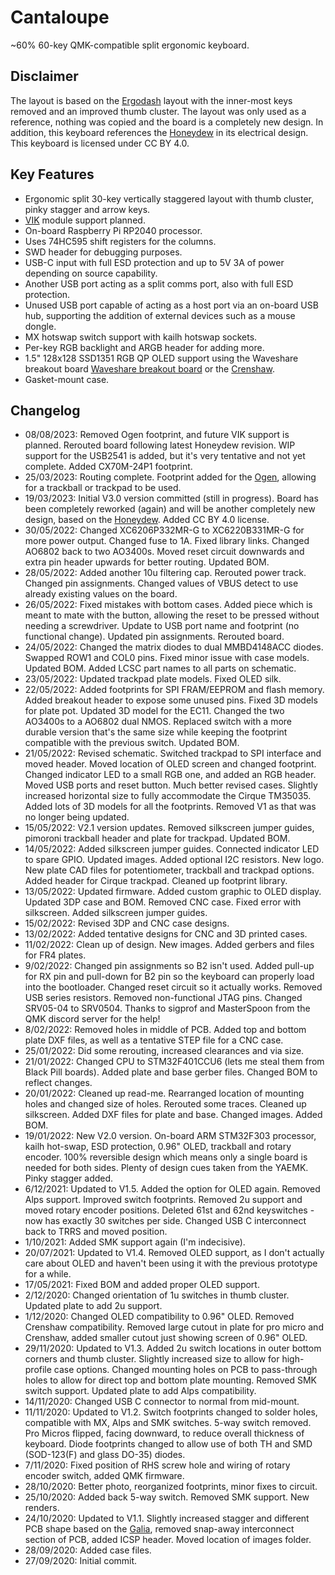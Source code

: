 # Cantaloupe
~60% 60-key QMK-compatible split ergonomic keyboard.

## Disclaimer
The layout is based on the [Ergodash](https://github.com/omkbd/ErgoDash) layout with the inner-most keys removed and an improved thumb cluster. The layout was only used as a reference, nothing was copied and the board is a completely new design. In addition, this keyboard references the [Honeydew](https://github.com/Ariamelon/Honeydew/) in its electrical design. This keyboard is licensed under CC BY 4.0.

## Key Features
* Ergonomic split 30-key vertically staggered layout with thumb cluster, pinky stagger and arrow keys.
* [VIK](https://github.com/sadekbaroudi/vik) module support planned.
* On-board Raspberry Pi RP2040 processor.
* Uses 74HC595 shift registers for the columns.
* SWD header for debugging purposes.
* USB-C input with full ESD protection and up to 5V 3A of power depending on source capability.
* Another USB port acting as a split comms port, also with full ESD protection.
* Unused USB port capable of acting as a host port via an on-board USB hub, supporting the addition of external devices such as a mouse dongle.
* MX hotswap switch support with kailh hotswap sockets.
* Per-key RGB backlight and ARGB header for adding more.
* 1.5" 128x128 SSD1351 RGB QP OLED support using the Waveshare breakout board [Waveshare breakout board](https://www.waveshare.com/wiki/1.5inch_RGB_OLED_Module) or the [Crenshaw](https://github.com/Ariamelon/Crenshaw).
* Gasket-mount case.

## Changelog
* 08/08/2023: Removed Ogen footprint, and future VIK support is planned. Rerouted board following latest Honeydew revision. WIP support for the USB2541 is added, but it's very tentative and not yet complete. Added CX70M-24P1 footprint.
* 25/03/2023: Routing complete. Footprint added for the [Ogen](https://github.com/Ariamelon/Ogen/), allowing for a trackball or trackpad to be used.
* 19/03/2023: Initial V3.0 version committed (still in progress). Board has been completely reworked (again) and will be another completely new design, based on the [Honeydew](https://github.com/Ariamelon/Honeydew/). Added CC BY 4.0 license.
* 30/05/2022: Changed XC6206P332MR-G to XC6220B331MR-G for more power output. Changed fuse to 1A. Fixed library links. Changed AO6802 back to two AO3400s. Moved reset circuit downwards and extra pin header upwards for better routing. Updated BOM.
* 28/05/2022: Added another 10u filtering cap. Rerouted power track. Changed pin assignments. Changed values of VBUS detect to use already existing values on the board.
* 26/05/2022: Fixed mistakes with bottom cases. Added piece which is meant to mate with the button, allowing the reset to be pressed without needing a screwdriver. Update to USB port name and footprint (no functional change). Updated pin assignments. Rerouted board.
* 24/05/2022: Changed the matrix diodes to dual MMBD4148ACC diodes. Swapped ROW1 and COL0 pins. Fixed minor issue with case models. Updated BOM. Added LCSC part names to all parts on schematic.
* 23/05/2022: Updated trackpad plate models. Fixed OLED silk. 
* 22/05/2022: Added footprints for SPI FRAM/EEPROM and flash memory. Added breakout header to expose some unused pins. Fixed 3D models for plate pot. Updated 3D model for the EC11. Changed the two AO3400s to a AO6802 dual NMOS. Replaced switch with a more durable version that's the same size while keeping the footprint compatible with the previous switch. Updated BOM.
* 21/05/2022: Revised schematic. Switched trackpad to SPI interface and moved header. Moved location of OLED screen and changed footprint. Changed indicator LED to a small RGB one, and added an RGB header. Moved USB ports and reset button. Much better revised cases. Slightly increased horizontal size to fully accommodate the Cirque TM35035. Added lots of 3D models for all the footprints. Removed V1 as that was no longer being updated.
* 15/05/2022: V2.1 version updates. Removed silkscreen jumper guides, pimoroni trackball header and plate for trackpad. Updated BOM.
* 14/05/2022: Added silkscreen jumper guides. Connected indicator LED to spare GPIO. Updated images. Added optional I2C resistors. New logo. New plate CAD files for potentiometer, trackball and trackpad options. Added header for Cirque trackpad. Cleaned up footprint library.
* 13/05/2022: Updated firmware. Added custom graphic to OLED display. Updated 3DP case and BOM. Removed CNC case. Fixed error with silkscreen. Added silkscreen jumper guides.
* 15/02/2022: Revised 3DP and CNC case designs.
* 13/02/2022: Added tentative designs for CNC and 3D printed cases. 
* 11/02/2022: Clean up of design. New images. Added gerbers and files for FR4 plates.
* 9/02/2022: Changed pin assignments so B2 isn't used. Added pull-up for RX pin and pull-down for B2 pin so the keyboard can properly load into the bootloader. Changed reset circuit so it actually works. Removed USB series resistors. Removed non-functional JTAG pins. Changed SRV05-04 to SRV0504. Thanks to sigprof and MasterSpoon from the QMK discord server for the help!
* 8/02/2022: Removed holes in middle of PCB. Added top and bottom plate DXF files, as well as a tentative STEP file for a CNC case. 
* 25/01/2022: Did some rerouting, increased clearances and via size.
* 21/01/2022: Changed CPU to STM32F401CCU6 (lets me steal them from Black Pill boards). Added plate and base gerber files. Changed BOM to reflect changes.
* 20/01/2022: Cleaned up read-me. Rearranged location of mounting holes and changed size of holes. Rerouted some traces. Cleaned up silkscreen. Added DXF files for plate and base. Changed images. Added BOM.
* 19/01/2022: New V2.0 version. On-board ARM STM32F303 processor, kailh hot-swap, ESD protection, 0.96" OLED, trackball and rotary encoder. 100% reversible design which means only a single board is needed for both sides. Plenty of design cues taken from the YAEMK. Pinky stagger added.
* 6/12/2021: Updated to V1.5. Added the option for OLED again. Removed Alps support. Improved switch footprints. Removed 2u support and moved rotary encoder positions. Deleted 61st and 62nd keyswitches - now has exactly 30 switches per side. Changed USB C interconnect back to TRRS and moved position.
* 1/10/2021: Added SMK support again (I'm indecisive).
* 20/07/2021: Updated to V1.4. Removed OLED support, as I don't actually care about OLED and haven't been using it with the previous prototype for a while.
* 17/05/2021: Fixed BOM and added proper OLED support.
* 2/12/2020: Changed orientation of 1u switches in thumb cluster. Updated plate to add 2u support.
* 1/12/2020: Changed OLED compatibility to 0.96" OLED. Removed Crenshaw compatibility. Removed large cutout in plate for pro micro and Crenshaw, added smaller cutout just showing screen of 0.96" OLED.
* 29/11/2020: Updated to V1.3. Added 2u switch locations in outer bottom corners and thumb cluster. Slightly increased size to allow for high-profile case options. Changed mounting holes on PCB to pass-through holes to allow for direct top and bottom plate mounting. Removed SMK switch support. Updated plate to add Alps compatibility.
* 14/11/2020: Changed USB C connector to normal from mid-mount.
* 11/11/2020: Updated to V1.2. Switch footprints changed to solder holes, compatible with MX, Alps and SMK switches. 5-way switch removed. Pro Micros flipped, facing downward, to reduce overall thickness of keyboard. Diode footprints changed to allow use of both TH and SMD (SOD-123(F) and glass DO-35) diodes.
* 7/11/2020: Fixed position of RHS screw hole and wiring of rotary encoder switch, added QMK firmware.
* 28/10/2020: Better photo, reorganized footprints, minor fixes to circuit.
* 25/10/2020: Added back 5-way switch. Removed SMK support. New renders.
* 24/10/2020: Updated to V1.1. Slightly increased stagger and different PCB shape based on the [Galia](https://github.com/Ariamelon/Galia), removed snap-away interconnect section of PCB, added ICSP header. Moved location of images folder.
* 28/09/2020: Added case files.
* 27/09/2020: Initial commit.